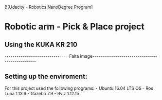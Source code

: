[![Udacity - Robotics NanoDegree Program]
# Robotic arm - Pick & Place project
## Using the KUKA KR 210
---------------------------------Falta image-------------------------------------------------

## Setting up the enviroment:
For this project used the following programs:
	- Ubuntu 16.04 LTS OS
	- Ros Luna 1.13.6
	- Gazebo 7.9
	- Rviz 1.12.15
